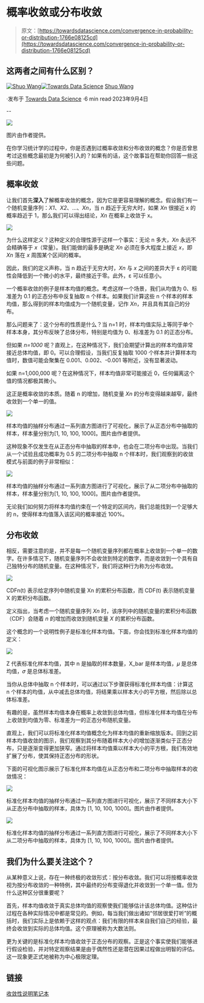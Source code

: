 # 概率收敛或分布收敛

> 原文：[https://towardsdatascience.com/convergence-in-probability-or-distribution-1766e08125cd](https://towardsdatascience.com/convergence-in-probability-or-distribution-1766e08125cd)

## 这两者之间有什么区别？

[](https://r-shuo-wang.medium.com/?source=post_page-----1766e08125cd--------------------------------)[![Shuo Wang](../Images/17a7299c0a36d9a4c0d07ebfc9d5c282.png)](https://r-shuo-wang.medium.com/?source=post_page-----1766e08125cd--------------------------------)[](https://towardsdatascience.com/?source=post_page-----1766e08125cd--------------------------------)[![Towards Data Science](../Images/a6ff2676ffcc0c7aad8aaf1d79379785.png)](https://towardsdatascience.com/?source=post_page-----1766e08125cd--------------------------------) [Shuo Wang](https://r-shuo-wang.medium.com/?source=post_page-----1766e08125cd--------------------------------)

·发布于 [Towards Data Science](https://towardsdatascience.com/?source=post_page-----1766e08125cd--------------------------------) ·6 min read·2023年9月4日

--

![](../Images/38ca6ca8cbc2275769040cd2e887056b.png)

图片由作者提供。

在你学习统计学的过程中，你是否遇到过概率收敛和分布收敛的概念？你是否曾思考过这些概念最初是为何被引入的？如果有的话，这个故事旨在帮助你回答一些这些问题。

## **概率收敛**

让我们首先**深入**了解概率收敛的概念，因为它是更容易理解的概念。假设我们有一个随机变量序列：*X1*、*X2*、…、*Xn*，当 n 趋近于无穷大时，如果 *Xn* 很接近 x 的概率趋近于 1，那么我们可以得出结论，*Xn* 在概率上收敛于 x。

![](../Images/25a2ce3fc83c323a08fb4a0a483aa329.png)

为什么这样定义？这种定义的合理性源于这样一个事实：无论 n 多大，*Xn* 永远不会精确等于 *x*（常量）。我们能做的最多是确定 *Xn* 必须在多大程度上接近 *x*，即 *Xn* 落在 *x* 周围某个区间的概率。

因此，我们的定义声称，当 n 趋近于无穷大时，*Xn* 与 *x* 之间的差异大于 ε 的可能性会降低到一个微小的水平，最终接近于零。此外，ε 可以任意小。

一个概率收敛的例子是样本均值的概念。考虑这样一个场景，我们从均值为 0、标准差为 0.1 的正态分布中反复抽取 n 个样本。如果我们计算这些 n 个样本的样本均值，那么得到的样本均值成为一个随机变量，记作 *Xn*，并且具有其自己的分布。

那么问题来了：这个分布的性质是什么？当 n=1 时，样本均值实际上等同于单个样本本身，其分布反映了总体分布，特别是均值为 0、标准差为 0.1 的正态分布。

但如果 *n=1000* 呢？直观上，在这种情况下，我们会期望计算出的样本均值非常接近总体均值，即 0。可以合理假设，当我们反复抽取 1000 个样本并计算样本均值时，数值可能会聚集在 0.001、0.002、-0.001 等附近，没有显著波动。

如果 n=1,000,000 呢？在这种情况下，样本均值非常可能接近 0，任何偏离这个值的情况都极其微小。

这正是概率收敛的本质。随着 n 的增加，随机变量 *Xn* 的分布变得越来越窄，最终收敛到一个单一的值。

![](../Images/c98a39e7d9b0895e295064f66edcbf4f.png)

样本均值的抽样分布通过一系列直方图进行了可视化，展示了从正态分布中抽取的样本，样本量分别为[1, 10, 100, 1000]。图片由作者提供。

这种现象不仅发生在从正态分布中抽取的样本中，也会在二项分布中出现。当我们从一个试验且成功概率为 0.5 的二项分布中抽取 n 个样本时，我们观察到的收敛模式与前面的例子非常相似：

![](../Images/fe260b5d0ec160f3075f62b4e23200fd.png)

样本均值的抽样分布通过一系列直方图进行了可视化，展示了从二项分布中抽取的样本，样本量分别为[1, 10, 100, 1000]。图片由作者提供。

无论我们如何努力将样本均值约束在一个特定的区间内，我们总能找到一个足够大的 n，使得样本均值落入该区间的概率接近 100%。

## 分布收敛

相反，需要注意的是，并不是每一个随机变量序列都在概率上收敛到一个单一的数字。在许多情况下，随机变量序列不会收敛到特定的数字，而是收敛到一个具有自己独特分布的随机变量。在这种情况下，我们将这种行为称为分布收敛。

![](../Images/d5c675de23c01ecad4885ea5694a0169.png)

CDFn(t) 表示给定序列中随机变量 Xn 的累积分布函数，而 CDF(t) 表示随机变量 X 的累积分布函数。

定义指出，当考虑一个随机变量序列 *Xn* 时，该序列中的随机变量的累积分布函数（CDF）会随着 *n* 的增加而收敛到随机变量 *X* 的累积分布函数。

这个概念的一个说明性例子是标准化样本均值。下面，你会找到标准化样本均值的定义：

![](../Images/783c3a10e68ad323288653e2b3fd0ac3.png)

Z 代表标准化样本均值，其中 n 是抽取的样本数量，X_bar 是样本均值，𝜇 是总体均值，𝜎 是总体标准差。

当你从总体中抽取 n 个样本时，可以通过以下步骤获得标准化样本均值：计算这 n 个样本的均值，从中减去总体均值，将结果乘以样本大小的平方根，然后除以总体标准差。

有趣的是，虽然样本均值本身在概率上收敛到总体均值，但标准化样本均值在分布上收敛到均值为零、标准差为一的正态分布随机变量。

直观上，我们可以将标准化样本均值概念化为样本均值的重新缩放版本。回到之前样本均值收敛的图示，我们观察到其分布随着样本大小的增加逐渐类似于正态分布，只是逐渐变得更加狭窄。通过将样本均值乘以样本大小的平方根，我们有效地扩展了分布，使其保持正态分布的形状。

下面的可视化图示展示了标准化样本均值在从正态分布和二项分布中抽取样本的收敛情况：

![](../Images/7d2bb75aef9c7328ab9db039869502e5.png)

标准化样本均值的抽样分布通过一系列直方图进行可视化，展示了不同样本大小下从正态分布中抽取的样本，具体为 [1, 10, 100, 1000]。图片由作者提供。

![](../Images/43c73f6a84450ebbdb75202679d98652.png)

标准化样本均值的抽样分布通过一系列直方图进行可视化，展示了不同样本大小下从二项分布中抽取的样本，具体为 [1, 10, 100, 1000]。图片由作者提供。

## 我们为什么要关注这个？

从某种意义上说，存在一种终极的收敛形式：按分布收敛。我们可以将按概率收敛视为按分布收敛的一种特例，其中最终的分布变得退化并收敛到一个单一值。但为什么这种区分很重要呢？

首先，样本均值收敛于真实总体均值的观察使我们能够估计该总体均值。这种估计过程在各种实际情况中都是常见的。例如，每当我们做出诸如“邻居很爱打听”的概括时，我们实际上是依赖于这样的观点：我们有限的样本来自我们自己的经验，最终会收敛到实际的总体均值。这个原理被称为大数法则。

更为关键的是标准化样本均值收敛于正态分布的观察。正是这个事实使我们能够进行假设检验，并对特定观察结果是由于偶然性还是潜在因果过程做出明智的评估。这一现象更正式地被称为中心极限定理。

## **链接**

[收敛性说明笔记本](https://github.com/swang225/meinyenura/blob/main/python/research/notebook/sample_mean_std_sample_mean_convergence.ipynb)

